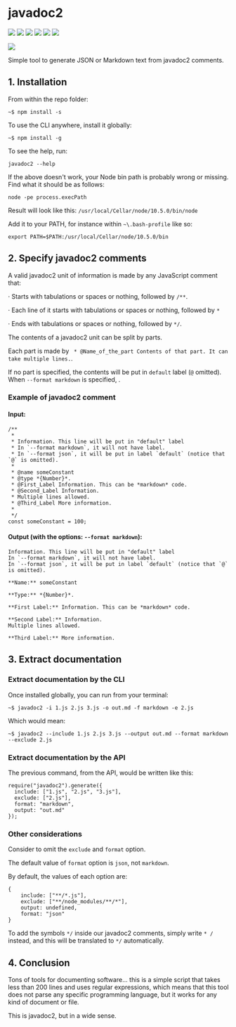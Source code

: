 # javadoc2

![](https://img.shields.io/badge/javadoc2-v1.0.6-green.svg) ![](https://img.shields.io/badge/tests-passing-green.svg) ![](https://img.shields.io/badge/statements--coverage-100%25-green.svg) ![](https://img.shields.io/badge/branches--coverage-100%25-green.svg) ![](https://img.shields.io/badge/functions--coverage-100%25-green.svg) ![](https://img.shields.io/badge/lines--coverage-100%25-green.svg)

![](https://img.shields.io/badge/full--coverage-yes-green.svg)

Simple tool to generate JSON or Markdown text from javadoc2 comments.

## 1. Installation

From within the repo folder:

`~$ npm install -s`

To use the CLI anywhere, install it globally:

`~$ npm install -g`

To see the help, run:

`javadoc2 --help`

If the above doesn't work, your Node bin path is probably wrong or missing.  Find what it should be as follows:

`node -pe process.execPath`

Result will look like this: `/usr/local/Cellar/node/10.5.0/bin/node`

Add it to your PATH, for instance within `~\.bash-profile` like so:

`export PATH=$PATH:/usr/local/Cellar/node/10.5.0/bin`

## 2. Specify javadoc2 comments

A valid javadoc2 unit of information is made by any JavaScript comment that:

· Starts with tabulations or spaces or nothing, followed by `/**`.

· Each line of it starts with tabulations or spaces or nothing, followed by `*`

· Ends with tabulations or spaces or nothing, followed by `*/`.

The contents of a javadoc2 unit can be split by parts.

Each part is made by ` * @Name_of_the_part Contents of that part. It can take multiple lines.`.

If no part is specified, the contents will be put in `default` label (`@` omitted). When `--format markdown` is specified, .

### Example of javadoc2 comment

#### Input:

```
/**
 *
 * Information. This line will be put in "default" label
 * In `--format markdown`, it will not have label.
 * In `--format json`, it will be put in label `default` (notice that `@` is omitted).
 *
 * @name someConstant
 * @type *{Number}*.
 * @First_Label Information. This can be *markdown* code.
 * @Second_Label Information.
 * Multiple lines allowed.
 * @Third_Label More information.
 *
 */
const someConstant = 100;
```

#### Output (with the options: `--format markdown`):

```
Information. This line will be put in "default" label
In `--format markdown`, it will not have label.
In `--format json`, it will be put in label `default` (notice that `@` is omitted).

**Name:** someConstant

**Type:** *{Number}*.

**First Label:** Information. This can be *markdown* code.

**Second Label:** Information.
Multiple lines allowed.

**Third Label:** More information.
```

## 3. Extract documentation

### Extract documentation by the CLI

Once installed globally, you can run from your terminal:

`~$ javadoc2 -i 1.js 2.js 3.js -o out.md -f markdown -e 2.js`

Which would mean:

`~$ javadoc2 --include 1.js 2.js 3.js --output out.md --format markdown --exclude 2.js`

### Extract documentation by the API

The previous command, from the API, would be written like this:

```
require("javadoc2").generate({
  include: ["1.js", "2.js", "3.js"],
  exclude: ["2.js"],
  format: "markdown",
  output: "out.md"
});
```

### Other considerations

Consider to omit the `exclude` and `format` option.

The default value of `format` option is `json`, not `markdown`.

By default, the values of each option are:

```
{
	include: ["**/*.js"],
	exclude: ["**/node_modules/**/*"],
	output: undefined,
	format: "json"
}
```

To add the symbols `*/` inside our javadoc2 comments, simply write `* /` instead, and this will be translated to `*/` automatically.

## 4. Conclusion

Tons of tools for documenting software... this is a simple script that takes less than 200 lines and uses regular expressions, which means that this tool does not parse any specific programming language, but it works for any kind of document or file.

This is javadoc2, but in a wide sense.



















